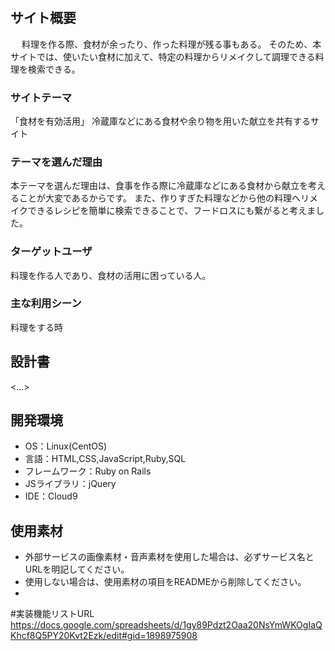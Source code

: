 # <cooking>

## サイト概要
　 料理を作る際、食材が余ったり、作った料理が残る事もある。  そのため、本サイトでは、使いたい食材に加えて、特定の料理からリメイクして調理できる料理を検索できる。

### サイトテーマ
 「食材を有効活用」  冷蔵庫などにある食材や余り物を用いた献立を共有するサイト

### テーマを選んだ理由
  本テーマを選んだ理由は、食事を作る際に冷蔵庫などにある食材から献立を考えることが大変であるからです。  また、作りすぎた料理などから他の料理へリメイクできるレシピを簡単に検索できることで、フードロスにも繋がると考えました。

### ターゲットユーザ
  料理を作る人であり、食材の活用に困っている人。

### 主な利用シーン
 料理をする時

## 設計書
<...>

## 開発環境
- OS：Linux(CentOS)
- 言語：HTML,CSS,JavaScript,Ruby,SQL
- フレームワーク：Ruby on Rails
- JSライブラリ：jQuery
- IDE：Cloud9

## 使用素材
- 外部サービスの画像素材・音声素材を使用した場合は、必ずサービス名とURLを明記してください。
- 使用しない場合は、使用素材の項目をREADMEから削除してください。
- 
#実装機能リストURL
https://docs.google.com/spreadsheets/d/1gy89Pdzt2Oaa20NsYmWKOgIaQKhcf8Q5PY20Kvt2Ezk/edit#gid=1898975908